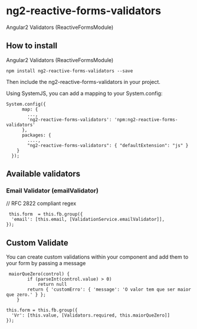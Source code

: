 # ng2-reactive-forms-validators
Angular2 Validators (ReactiveFormsModule)

## How to install
Angular2 Validators (ReactiveFormsModule)

``` npm install ng2-reactive-forms-validators --save ```

Then include the ng2-reactive-forms-validators in your project.

Using SystemJS, you can add a mapping to your System.config:

```
System.config({
      map: {
        ...,
        'ng2-reactive-forms-validators': 'npm:ng2-reactive-forms-validators'
      },
      packages: {
        ....,
        "ng2-reactive-forms-validators": { "defaultExtension": "js" }
    }
  });
  ```
  
## Available validators

### Email Validator (emailValidator)
// RFC 2822 compliant regex

```
 this.form  = this.fb.group({
  'email': [this.email, [ValidationService.emailValidator]],
});

```

## Custom Validate

You can create custom validations within your component and add them to your form by passing a message

```
 maiorQueZero(control) {
        if (parseInt(control.value) > 0)
            return null
        return { 'customErro': { 'message': 'O valor tem que ser maior que zero.' } };
    }

```

```
this.form = this.fb.group({
  'Vr': [this.value, [Validators.required, this.maiorQueZero]]
});
```
